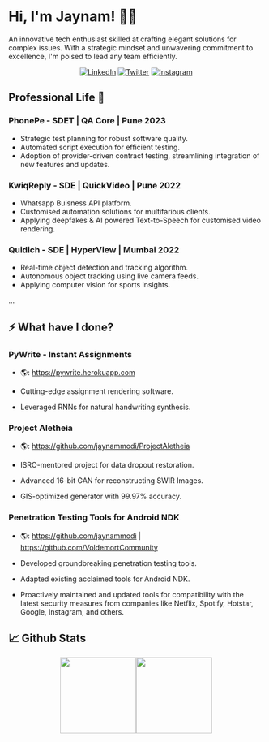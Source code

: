 # Hi, I'm Jaynam! 👋🏻

<p>An innovative tech enthusiast skilled at crafting elegant solutions for complex issues. With a
strategic mindset and unwavering commitment to excellence, I'm poised to lead any team efficiently.</p>

<div align="center">
   <p><a href="https://www.linkedin.com/in/jaynammodi" target="_blank"><img alt="LinkedIn" src="https://img.shields.io/badge/linkedin-%230077B5.svg?&style=for-the-badge&logo=linkedin&logoColor=white" /></a> 
   <a href="https://twitter.com/jaynammodi" target="_blank"><img alt="Twitter" src="https://img.shields.io/badge/twitter-%231DA1F2.svg?&style=for-the-badge&logo=twitter&logoColor=white" /></a> 
   <a href="https://www.instagram.com/jaynammodi" target="_blank"><img alt = "Instagram" src="https://img.shields.io/badge/instagram-%23E4405F.svg?&style=for-the-badge&logo=instagram&logoColor=white" /></a>
</p>
</div>

## Professional Life 📎

### PhonePe - SDET | QA Core | Pune 2023
- Strategic test planning for robust software quality.
- Automated script execution for efficient testing.
- Adoption of provider-driven contract testing, streamlining integration of new features and updates.

### KwiqReply - SDE | QuickVideo | Pune 2022
- Whatsapp Buisness API platform.
- Customised automation solutions for multifarious clients.
- Applying deepfakes & AI powered Text-to-Speech for customised video rendering.

### Quidich - SDE | HyperView | Mumbai 2022
- Real-time object detection and tracking algorithm.
- Autonomous object tracking using live camera feeds.
- Applying computer vision for sports insights.

...

## ⚡ What have I done?
### PyWrite - Instant Assignments 
- 🌎: https://pywrite.herokuapp.com

- Cutting-edge assignment rendering software.
- Leveraged RNNs for natural handwriting synthesis.

### Project Aletheia
- 🌎: https://github.com/jaynammodi/ProjectAletheia

- ISRO-mentored project for data dropout restoration.
- Advanced 16-bit GAN for reconstructing SWIR Images.
- GIS-optimized generator with 99.97% accuracy.

### Penetration Testing Tools for Android NDK
- 🌎: https://github.com/jaynammodi | https://github.com/VoldemortCommunity

- Developed groundbreaking penetration testing tools.
- Adapted existing acclaimed tools for Android NDK.
- Proactively maintained and updated tools for compatibility with the latest security measures from companies like Netflix, Spotify, Hotstar, Google, Instagram, and others.

## 📈 Github Stats
<div align=center>
  <a href="https://github.com/jaynammodi">
    <img height="150px" src="https://github-readme-stats.vercel.app/api/?username=jaynammodi&show_icons=true&include_all_commits=true&hide_title=true&hide_border=true&count_private=true&theme=tokyonight" /><img height="150px" src="https://github-readme-stats.vercel.app/api/top-langs/?username=jaynammodi&show_icons=true&include_all_commits=true&layout=compact&hide_title=true&hide_border=true&count_private=true&theme=tokyonight" />
  </a>
</div>
<!---
jaynammodi/jaynammodi is a ✨ special ✨ repository because its `README.md` (this file) appears on your GitHub profile.
You can click the Preview link to take a look at your changes.
--->
